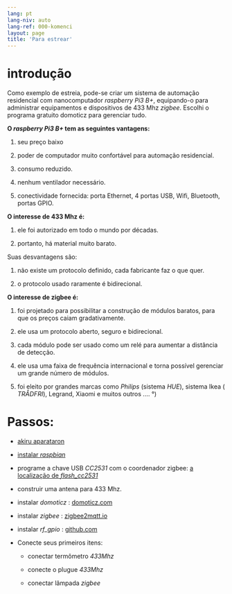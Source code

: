 ```yaml
---
lang: pt
lang-niv: auto
lang-ref: 000-komenci
layout: page
title: 'Para estrear'
---
```


# introdução
Como exemplo de estreia, pode-se criar um sistema de automação residencial com nanocomputador _raspberry Pi3 B+_, equipando-o para administrar equipamentos e dispositivos de 433 Mhz _zigbee_. Escolhi o programa gratuito domoticz para gerenciar tudo.

**O _raspberry Pi3 B+_ tem as seguintes vantagens:**

 1. seu preço baixo


 2. poder de computador muito confortável para automação residencial.


 3. consumo reduzido.


 4. nenhum ventilador necessário.


 5. conectividade fornecida: porta Ethernet, 4 portas USB, Wifi, Bluetooth, portas GPIO.




**O interesse de 433 Mhz é:**

 1. ele foi autorizado em todo o mundo por décadas.


 2. portanto, há material muito barato.



 
Suas desvantagens são:

 1. não existe um protocolo definido, cada fabricante faz o que quer.


 2. o protocolo usado raramente é bidirecional.




**O interesse de zigbee é:**

 1. foi projetado para possibilitar a construção de módulos baratos, para que os preços caiam gradativamente.


 1. ele usa um protocolo aberto, seguro e bidirecional.


 1. cada módulo pode ser usado como um relé para aumentar a distância de detecção.


 1. ele usa uma faixa de frequência internacional e torna possível gerenciar um grande número de módulos.


 1. foi eleito por grandes marcas como _Philips_ (sistema _HUE_), sistema Ikea ( _TRÅDFRI_), Legrand, Xiaomi e muitos outros .... °)




# Passos:

* [akiru aparataron](_posts/2020-08-31-aparataro.md)


* [instalar _raspbian_](_posts/2020-12-22-instali_raspbian.md)


* programe a chave USB _CC2531_  com o coordenador zigbee: [ a localização de _flash_cc2531_](https://jmichault.github.io/flash_cc2531-dok/)


* construir uma antena para 433 Mhz.


* instalar _domoticz_ : [domoticz.com](https://www.domoticz.com/wiki/Raspberry_Pi)
  


* instalar _zigbee_ : [zigbee2mqtt.io](https://www.zigbee2mqtt.io/getting_started/running_zigbee2mqtt.html)


* instalar _rf_gpio_ : [github.com](https://github.com/jmichault/rf_gpio/blob/master/LeguMin.md)
  


* Conecte seus primeiros itens:  


  * conectar termômetro _433Mhz_


  * conecte o plugue _433Mhz_


  * conectar lâmpada _zigbee_



